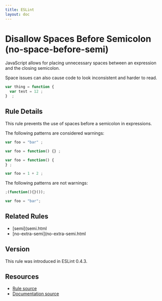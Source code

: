 ```yaml
---
title: ESLint
layout: doc
---
```

<!-- Note: No pull requests accepted for this file. See README.md in the root directory for details. -->
# Disallow Spaces Before Semicolon (no-space-before-semi)

JavaScript allows for placing unnecessary spaces between an expression and the closing semicolon.

Space issues can also cause code to look inconsistent and harder to read.

```js
var thing = function {
  var test = 12 ;
}  ;
```

## Rule Details

This rule prevents the use of spaces before a semicolon in expressions.

The following patterns are considered warnings:

```js
var foo = "bar" ;

var foo = function() {} ;

var foo = function() {
} ;

var foo = 1 + 2 ;
```

The following patterns are not warnings:

```js
;(function(){}());

var foo = "bar";
```

## Related Rules

* [semi](semi.html
* [no-extra-semi](no-extra-semi.html

## Version

This rule was introduced in ESLint 0.4.3.

## Resources

* [Rule source](https://github.com/eslint/eslint/tree/master/lib/rules/no-space-before-semi.js)
* [Documentation source](https://github.com/eslint/eslint/tree/master/docs/rules/no-space-before-semi.md)
